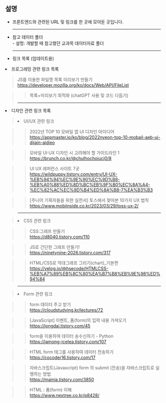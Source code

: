 ## 설명
<ul>
  <li>프론트엔드와 관련된 URL 및 링크를 한 곳에 모아둔 곳입니다.</li>
  <hr />
  <li> 참고 데이터 폴더</li>
  - 설멍: 개발할 때 참고했던 교과목 데이터자료 폴더
  <hr />
  <li>링크 목록 (업데이트용)</li>
</ul> 

<li>프로그래밍 관련 링크 목록</li>

> JS를 이용한 파일명 목록 미리보기 만들기
>https://developer.mozilla.org/ko/docs/Web/API/FileList

>> 목록+미리보기 최적화 (chatGPT 사용 및 코드 다듬기)
><hr />

<li>디자인 관련 링크 목록</li>

> <li>UI/UX 관련 링크</li>
 
>> 2022년 TOP 10 모바일 앱 UI 디자인 아이디어 <br>
>> https://appmaster.io/ko/blog/2022nyeon-top-10-mobail-aeb-ui-dijain-aidieo

>> 모바일 UI·UX 디자인 시 고려해야 할 가이드라인 1 <br>
>> https://brunch.co.kr/@chulhochoiucj0/8

>> UI UX 레퍼런스 사이트 7곳 <br>
>> https://wildpuppy.tistory.com/entry/UI-UX-%EB%94%94%EC%9E%90%EC%9D%B8-%EB%A0%88%ED%8D%BC%EB%9F%B0%EC%8A%A4-%EC%82%AC%EC%9D%B4%ED%8A%B8-7%EA%B3%B3

>> [주니어 기획자들을 위한 실전서] 토스에서 찾아본 10가지 UX 법칙 <br>
>> https://www.mobiinside.co.kr/2023/03/29/toss-ux-2/

><hr />

> <li>CSS 관련 링크</li>

>> CSS:그래프 만들기 <br>
>> https://d8040.tistory.com/110

>> JS로 간단한 그래프 만들기! <br>
>> https://ninetynine-2026.tistory.com/317

>>  HTML/CSS로 막대그래프 그리기(chart)_기본편 <br>
>> https://velog.io/@hsecode/HTMLCSS-%EB%A7%89%EB%8C%80%EA%B7%B8%EB%9E%98%ED%94%84

><hr />

><li>Form 관련 링크</li>

>>form 데이터 주고 받기<br>
>>https://cloudstudying.kr/lectures/72

>>[JavaScript] 이벤트, 폼(form)의 입력 내용 가져오기<br>
>>https://jongdai.tistory.com/45

>>form을 이용하여 데이터 송수신하기 - Python<br>
>>https://jamong-icetea.tistory.com/107

>>HTML form 태그를 사용하여 데이터 전송하기<br>
>>https://cocoder16.tistory.com/17

>>자바스크립트(Javascript) form 의 submit (전송)을 자바스크립트로 실행하는 방법<br>
>>https://mainia.tistory.com/3850

>>HTML : 폼(form) 이해<br>
>>https://www.nextree.co.kr/p8428/
